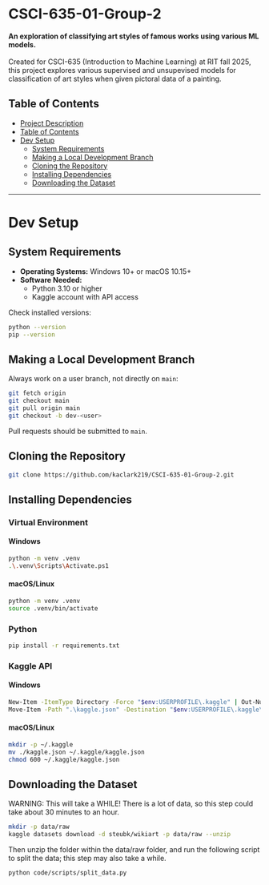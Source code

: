 # CSCI-635-01-Group-2
**An exploration of classifying art styles of famous works using various ML models.** <br /> <br />
Created for CSCI-635 (Introduction to Machine Learning) at RIT fall 2025, this project explores various supervised and unsupevised models for classification of art styles when given pictoral data of a painting.


## Table of Contents
- [Project Description](#CSCI-635-01-Group-2)
- [Table of Contents](#table-of-contents)
- [Dev Setup](#dev-setup)
  - [System Requirements](#system-requirements)
  - [Making a Local Development Branch](#making-a-local-development-branch)
  - [Cloning the Repository](#cloning-the-repository)
  - [Installing Dependencies](#installing-dependencies)
  - [Downloading the Dataset](#downloading-the-dataset)

---

# Dev Setup

## System Requirements
- **Operating Systems:** Windows 10+ or macOS 10.15+
- **Software Needed:**
  - Python 3.10 or higher
  - Kaggle account with API access

Check installed versions:
```bash
python --version
pip --version
```

## Making a Local Development Branch
Always work on a user branch, not directly on `main`:
```bash
git fetch origin
git checkout main
git pull origin main
git checkout -b dev-<user>
```
Pull requests should be submitted to `main`.

## Cloning the Repository
```bash
git clone https://github.com/kaclark219/CSCI-635-01-Group-2.git
```

## Installing Dependencies

### Virtual Environment
#### Windows
```bash
python -m venv .venv
.\.venv\Scripts\Activate.ps1
```
#### macOS/Linux
```bash
python -m venv .venv
source .venv/bin/activate
```

### Python
```bash
pip install -r requirements.txt
```

### Kaggle API
#### Windows
```bash
New-Item -ItemType Directory -Force "$env:USERPROFILE\.kaggle" | Out-Null
Move-Item -Path ".\kaggle.json" -Destination "$env:USERPROFILE\.kaggle\kaggle.json"
```
#### macOS/Linux
```bash
mkdir -p ~/.kaggle
mv ./kaggle.json ~/.kaggle/kaggle.json
chmod 600 ~/.kaggle/kaggle.json
```

## Downloading the Dataset
WARNING: This will take a WHILE! There is a lot of data, so this step could take about 30 minutes to an hour.
```bash
mkdir -p data/raw
kaggle datasets download -d steubk/wikiart -p data/raw --unzip
```
Then unzip the folder within the data/raw folder, and run the following script to split the data; this step may also take a while.
```bash
python code/scripts/split_data.py
```